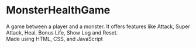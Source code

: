 # MonsterHealthGame
A game between a player and a monster. It offers features like Attack, Super Attack, Heal, Bonus Life, Show Log and Reset. <br>
Made using HTML, CSS, and JavaScript
